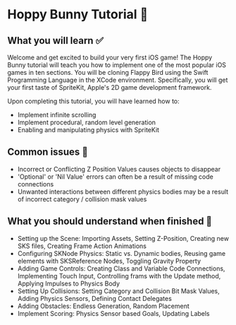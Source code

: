 # Hoppy Bunny Tutorial :rabbit:

<!-- screenshots and gifs from licecap (http://www.cockos.com/licecap/), include them in a screenshots folder and reference with relative links -->

## What you will learn :white_check_mark:
Welcome and get excited to build your very first iOS game! The Hoppy Bunny tutorial will teach you how to implement
one of the most popular iOS games in ten sections. You will be cloning Flappy Bird using the Swift Programming Language
in the XCode environment. Specifically, you will get your first taste of SpriteKit, Apple's 2D game development framework.

Upon completing this tutorial, you will have learned how to:
- Implement infinite scrolling
- Implement procedural, random level generation
- Enabling and manipulating physics with SpriteKit

## Common issues :bug:
- Incorrect or Conflicting Z Position Values causes objects to disappear
- 'Optional' or 'Nil Value' errors can often be a result of missing code connections
- Unwanted interactions between different physics bodies may be a result of incorrect category / collision mask values

## What you should understand when finished :checkered_flag:
- Setting up the Scene: Importing Assets, Setting Z-Position, Creating new SKS files, Creating Frame Action Animations
- Configuring SKNode Physics: Static vs. Dynamic bodies, Reusing game elements with SKSReference Nodes, Toggling Gravity Property
- Adding Game Controls: Creating Class and Variable Code Connections, Implementing Touch Input, Controlling frams with the Update method, Applying Impulses to Physics Body
- Setting Up Collisions: Setting Category and Collision Bit Mask Values, Adding Physics Sensors, Defining Contact Delegates
- Adding Obstacles: Endless Generation, Random Placement
- Implement Scoring: Physics Sensor based Goals, Updating Labels

